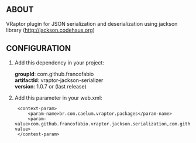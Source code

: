 ## ABOUT
 
VRaptor plugin for JSON serialization and deserialization using jackson library (http://jackson.codehaus.org)

## CONFIGURATION


1. Add this dependency in your project:

    **groupId**: com.github.francofabio<br/>
    **artifactId**: vraptor-jackson-serializer<br/>
    **version**: 1.0.7 or (last release)
    
    
3. Add this parameter in your web.xml:

        <context-param>
            <param-name>br.com.caelum.vraptor.packages</param-name>
            <param-value>com.github.francofabio.vraptor.jackson.serialization,com.github.francofabio.vraptor.jackson.deserialization</param-value>
        </context-param>
